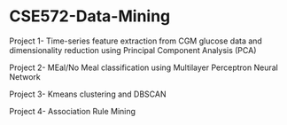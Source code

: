 # CSE572-Data-Mining
Project 1- Time-series feature extraction from CGM glucose data and dimensionality reduction using Principal Component Analysis (PCA)

Project 2- MEal/No Meal classification using Multilayer Perceptron Neural Network

Project 3- Kmeans clustering and DBSCAN

Project 4- Association Rule Mining
